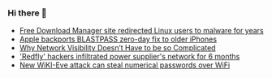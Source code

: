 ### Hi there 👋

<!--START_SECTION:feed-->
* [Free Download Manager site redirected Linux users to malware for years](https://www.bleepingcomputer.com/news/security/free-download-manager-site-redirected-linux-users-to-malware-for-years/)
* [Apple backports BLASTPASS zero-day fix to older iPhones](https://www.bleepingcomputer.com/news/security/apple-backports-blastpass-zero-day-fix-to-older-iphones/)
* [Why Network Visibility Doesn’t Have to be so Complicated](https://www.bleepingcomputer.com/news/security/why-network-visibility-doesnt-have-to-be-so-complicated/)
* ['Redfly' hackers infiltrated power supplier's network for 6 months](https://www.bleepingcomputer.com/news/security/redfly-hackers-infiltrated-power-suppliers-network-for-6-months/)
* [New WiKI-Eve attack can steal numerical passwords over WiFi](https://www.bleepingcomputer.com/news/security/new-wiki-eve-attack-can-steal-numerical-passwords-over-wifi/)
<!--END_SECTION:feed-->

<!--
**frankenk/frankenk** is a ✨ _special_ ✨ repository because its `README.md` (this file) appears on your GitHub profile.

Here are some ideas to get you started:

- 🔭 I’m currently working on ...
- 🌱 I’m currently learning ...
- 👯 I’m looking to collaborate on ...
- 🤔 I’m looking for help with ...
- 💬 Ask me about ...
- 📫 How to reach me: ...
- 😄 Pronouns: ...
- ⚡ Fun fact: ...
-->




